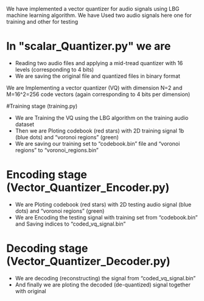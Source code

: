 We have implemented a vector quantizer for audio signals using LBG machine learning algorithm. We have Used two audio signals here one for training and other for testing

# In "scalar_Quantizer.py" we are 	
* Reading two audio files and applying a mid-tread quantizer with 16 levels (corresponding to 4 bits)
* We are saving the original file and quantized files in binary format

We are Implementing a vector quantizer (VQ) with dimension N=2 and M=16^2=256 code vectors (again corresponding to 4 bits per dimension)

#Training stage (training.py)
* We are Training the VQ using the LBG algorithm on the training audio dataset
* Then we are Ploting codebook (red stars) with 2D training signal 1b (blue dots) and “voronoi regions” (green)
* We are saving our training set to “codebook.bin” file and “voronoi regions” to “voronoi_regions.bin”

# Encoding stage (Vector_Quantizer_Encoder.py)
* We are Ploting codebook (red stars) with 2D testing audio signal (blue dots) and “voronoi regions” (green)
* We are Encoding the testing signal with training set from “codebook.bin” and Saving indices to “coded_vq_signal.bin”

# Decoding stage (Vector_Quantizer_Decoder.py)
* We are decoding (reconstructing) the signal from “coded_vq_signal.bin”
* And finally we are ploting the decoded (de-quantized) signal together with original